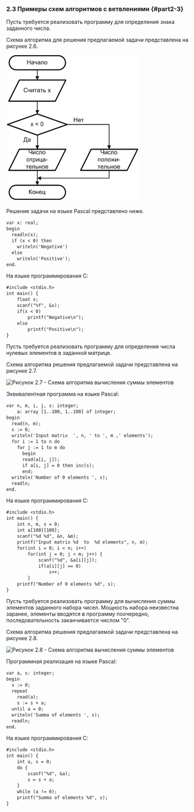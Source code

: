 ﻿### 2.3 Примеры схем алгоритмов с ветвлениями {#part2-3}

Пусть требуется реализовать программу для определения знака заданного числа.

Схема алгоритма для решения предлагаемой задачи представлена на рисунке 2.6.

![Рисунок 2.6 - Схема алгоритма определения знака числа](static/pic231.PNG)

Решение задачи на языке Pascal представлено ниже.

~~~~{#ex21P .Pascal}
var x: real;
begin
  readln(x);
  if (x < 0) then
    writeln('Negative')
  else	    
    writeln('Positive');
end.
~~~~~~~~~~~~~~~~~~~~~~~

На языке программирования C:

~~~~{#ex21С .C}
#include <stdio.h>
int main() {
    float x;
    scanf("%f", &x);
    if(x < 0) 	
        printf("Negative\n");
    else 
        printf("Positive\n");
}
~~~~~~~~~~~~~~~~~~~~~~~

Пусть требуется реализовать программу для определения числа нулевых элементов в заданной матрице.

Схема алгоритма решения предлагаемой задачи представлена на рисунке 2.7.

![Рисунок 2.7 - Схема алгоритма вычисления суммы элементов](static/pic232.PNG)

Эквивалентная программа на языке Pascal:

~~~~{#ex22P .Pascal}
var n, m, i, j, s: integer;
    a: array [1..100, 1..100] of integer;
begin
  read(n, m);
  s := 0;
  writeln('Input matrix  ', n, ' to ', m ,' elements');
  for i := 1 to n do
    for j := 1 to m do
      begin
      read(a[i, j]);
      if a[i, j] = 0 then inc(s);
      end;
  writeln('Number of 0 elements ', s);
  readln;
end.
~~~~~~~~~~~~~~~~~~~~~~~

На языке программирования C:

~~~~{#ex22С .C}
#include <stdio.h>
int main() {
    int n, m, s = 0;
    int a[100][100];
    scanf("%d %d", &n, &m);
    printf("Input matrix %d  to  %d elements", n, m);
    for(int i = 0; i < n; i++)
        for(int j = 0; j < m; j++) {
            scanf("%d", &a[i][j]);
            if(a[i][j] == 0) 
                s++;
        }
    printf("Number of 0 elements %d", s);
}
~~~~~~~~~~~~~~~~~~~~~~~

Пусть требуется реализовать программу для вычисления суммы элементов заданного набора чисел. Мощность набора неизвестна заранее, элементы вводятся в программу поочередно, последовательность заканчивается числом "0".

Схема алгоритма решения предлагаемой задачи представлена на рисунке 2.8.

![Рисунок 2.8 - Схема алгоритма вычисления суммы элементов](static/pic233.PNG)

Программная реализация на языке Pascal:

~~~~{#ex23P .Pascal}
var a, s: integer;
begin
  s := 0;
  repeat
    read(a);
    s := s + a;
  until a = 0;
  writeln('Summa of elements ', s);
  readln;
end.
~~~~~~~~~~~~~~~~~~~~~~~

На языке программирования C:

~~~~{#ex23С .C}
#include <stdio.h>
int main() {
    int a, s = 0;
    do {
        scanf("%d", &a);
        s = s + a;
    }
    while (a != 0); 
    printf("Summa of elements %d", s);
}
~~~~~~~~~~~~~~~~~~~~~~~

